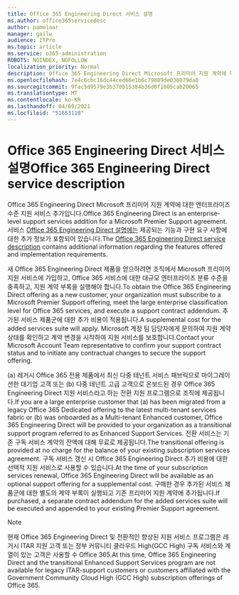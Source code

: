 ```yaml
---
title: Office 365 Engineering Direct 서비스 설명
ms.author: office365servicedesc
author: pamelaar
manager: gailw
audience: ITPro
ms.topic: article
ms.service: o365-administration
ROBOTS: NOINDEX, NOFOLLOW
localization_priority: Normal
description: Office 365 Engineering Direct Microsoft 프리미어 지원 계약에 대한 엔터프라이즈 수준 지원 서비스 추가입니다. 서비스 Office 365 Engineering Direct 설명에는 제공되는 기능과 구현 요구 사항에 대한 추가 정보가 포함되어 있습니다.
ms.openlocfilehash: 7e4c6cbc16dc44ced66e1b6c79889de038079da0
ms.sourcegitcommit: 9fac5d9579e3b370b15384b36d0f1805cab20065
ms.translationtype: MT
ms.contentlocale: ko-KR
ms.lasthandoff: 04/09/2021
ms.locfileid: "51653110"
---
```

# <a name="office-365-engineering-direct-service-description"></a><span data-ttu-id="ade5e-104">Office 365 Engineering Direct 서비스 설명</span><span class="sxs-lookup"><span data-stu-id="ade5e-104">Office 365 Engineering Direct service description</span></span>

<span data-ttu-id="ade5e-105">Office 365 Engineering Direct Microsoft 프리미어 지원 계약에 대한 엔터프라이즈 수준 지원 서비스 추가입니다.</span><span class="sxs-lookup"><span data-stu-id="ade5e-105">Office 365 Engineering Direct is an enterprise-level support services addition for a Microsoft Premier Support agreement.</span></span> <span data-ttu-id="ade5e-106">서비스 [Office 365 Engineering Direct 설명에는](https://github.com/MicrosoftDocs/OfficeDocs-O365ServiceDescriptions/blob/master/Office%20365%20Engineering%20Direct%20-%20Svc%20Desc%20(25mar2019).pdf) 제공되는 기능과 구현 요구 사항에 대한 추가 정보가 포함되어 있습니다.</span><span class="sxs-lookup"><span data-stu-id="ade5e-106">The [Office 365 Engineering Direct service description](https://github.com/MicrosoftDocs/OfficeDocs-O365ServiceDescriptions/blob/master/Office%20365%20Engineering%20Direct%20-%20Svc%20Desc%20(25mar2019).pdf) contains additional information regarding the features offered and implementation requirements.</span></span>

<span data-ttu-id="ade5e-107">새 Office 365 Engineering Direct 제품을 얻으하려면 조직에서 Microsoft 프리미어 지원 서비스에 가입하고, Office 365 서비스에 대한 대규모 엔터프라이즈 분류 수준을 충족하고, 지원 계약 부록을 실행해야 합니다.</span><span class="sxs-lookup"><span data-stu-id="ade5e-107">To obtain the Office 365 Engineering Direct offering as a new customer, your organization must subscribe to a Microsoft Premier Support offering, meet the large enterprise classification level for Office 365 services, and execute a support contract addendum.</span></span> <span data-ttu-id="ade5e-108">추가된 서비스 제품군에 대한 추가 비용이 적용됩니다.</span><span class="sxs-lookup"><span data-stu-id="ade5e-108">A supplemental cost for the added services suite will apply.</span></span> <span data-ttu-id="ade5e-109">Microsoft 계정 팀 담당자에게 문의하여 지원 계약 상태를 확인하고 계약 변경을 시작하여 지원 서비스를 보호합니다.</span><span class="sxs-lookup"><span data-stu-id="ade5e-109">Contact your Microsoft Account Team representative to confirm your support contract status and to initiate any contractual changes to secure the support offering.</span></span> 

<span data-ttu-id="ade5e-110">(a) 레거시 Office 365 전용 제품에서 최신 다중 테넌트 서비스 패브릭으로 마이그레이션한 대기업 고객 또는 (b) 다중 테넌트 고급 고객으로 온보드된 경우 Office 365 Engineering Direct 지원 서비스라고 하는 전환 지원 프로그램으로 조직에 제공됩니다.</span><span class="sxs-lookup"><span data-stu-id="ade5e-110">If you are a large enterprise customer that (a) has been migrated from a legacy Office 365 Dedicated offering to the latest multi-tenant services fabric or (b) was onboarded as a Multi-tenant Enhanced customer, Office 365 Engineering Direct will be provided to your organization as a transitional support program referred to as Enhanced Support Services.</span></span> <span data-ttu-id="ade5e-111">전환 서비스는 기존 구독 서비스 계약의 잔액에 대해 무료로 제공됩니다.</span><span class="sxs-lookup"><span data-stu-id="ade5e-111">The transitional offering is provided at no charge for the balance of your existing subscription services agreement.</span></span> <span data-ttu-id="ade5e-112">구독 서비스 갱신 시 Office 365 Engineering Direct 추가 비용에 대한 선택적 지원 서비스로 사용할 수 있습니다.</span><span class="sxs-lookup"><span data-stu-id="ade5e-112">At the time of your subscription services renewal, Office 365 Engineering Direct will be available as an optional support offering for a supplemental cost.</span></span> <span data-ttu-id="ade5e-113">구매한 경우 추가된 서비스 제품군에 대한 별도의 계약 부록이 실행되고 기존 프리미어 지원 계약에 추가됩니다.</span><span class="sxs-lookup"><span data-stu-id="ade5e-113">If purchased, a separate contract addendum for the added services suite will be executed and appended to your existing Premier Support agreement.</span></span>

> [!NOTE]
> <span data-ttu-id="ade5e-114">현재 Office 365 Engineering Direct 및 전환적인 향상된 지원 서비스 프로그램은 레거시 ITAR 지원 고객 또는 정부 커뮤니티 클라우드 High(GCC High) 구독 서비스와 계열이 있는 고객은 사용할 수 Office 365.</span><span class="sxs-lookup"><span data-stu-id="ade5e-114">At this time, Office 365 Engineering Direct and the transitional Enhanced Support Services program are not available for legacy ITAR-support customers or customers affiliated with the Government Community Cloud High (GCC High) subscription offerings of Office 365.</span></span>
